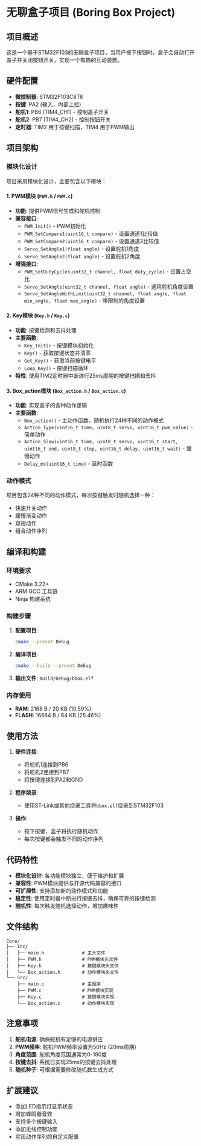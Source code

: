 # 无聊盒子项目 (Boring Box Project)

## 项目概述

这是一个基于STM32F103的无聊盒子项目，当用户按下按钮时，盒子会自动打开盖子并关闭按钮开关，实现一个有趣的互动装置。

## 硬件配置

- **微控制器**: STM32F103C8T6
- **按键**: PA2 (输入，内部上拉)
- **舵机1**: PB6 (TIM4_CH1) - 控制盖子开关
- **舵机2**: PB7 (TIM4_CH2) - 控制按钮开关
- **定时器**: TIM2 用于按键扫描，TIM4 用于PWM输出

## 项目架构

### 模块化设计

项目采用模块化设计，主要包含以下模块：

#### 1. PWM模块 (`PWM.h` / `PWM.c`)
- **功能**: 提供PWM信号生成和舵机控制
- **兼容接口**: 
  - `PWM_Init()` - PWM初始化
  - `PWM_SetCompare1(uint16_t compare)` - 设置通道1比较值
  - `PWM_SetCompare2(uint16_t compare)` - 设置通道2比较值
  - `Servo_SetAngle1(float angle)` - 设置舵机1角度
  - `Servo_SetAngle2(float angle)` - 设置舵机2角度
- **增强接口**:
  - `PWM_SetDutyCycle(uint32_t channel, float duty_cycle)` - 设置占空比
  - `Servo_SetAngle(uint32_t channel, float angle)` - 通用舵机角度设置
  - `Servo_SetAngleWithLimit(uint32_t channel, float angle, float min_angle, float max_angle)` - 带限制的角度设置

#### 2. Key模块 (`Key.h` / `Key.c`)
- **功能**: 按键检测和去抖处理
- **主要函数**:
  - `Key_Init()` - 按键模块初始化
  - `Key()` - 获取按键状态并清零
  - `Get_Key()` - 获取当前按键电平
  - `Loop_Key()` - 按键扫描循环
- **特性**: 使用TIM2定时器中断进行25ms周期的按键扫描和去抖

#### 3. Box_action模块 (`Box_action.h` / `Box_action.c`)
- **功能**: 实现盒子的各种动作逻辑
- **主要函数**:
  - `Box_action()` - 主动作函数，随机执行24种不同的动作模式
  - `Action_Type(uint16_t time, uint8_t servo, uint16_t pwm_value)` - 简单动作
  - `Action_Slow(uint16_t time, uint8_t servo, uint16_t start, uint16_t end, uint8_t step, uint16_t delay, uint16_t wait)` - 缓慢动作
  - `Delay_ms(uint16_t time)` - 延时函数

### 动作模式

项目包含24种不同的动作模式，每次按键触发时随机选择一种：
- 快速开关动作
- 缓慢渐变动作
- 窥视动作
- 组合动作序列

## 编译和构建

### 环境要求
- CMake 3.22+
- ARM GCC 工具链
- Ninja 构建系统

### 构建步骤

1. **配置项目**:
   ```bash
   cmake --preset Debug
   ```

2. **编译项目**:
   ```bash
   cmake --build --preset Debug
   ```

3. **输出文件**: `build/Debug/bbox.elf`

### 内存使用
- **RAM**: 2168 B / 20 KB (10.59%)
- **FLASH**: 16684 B / 64 KB (25.46%)

## 使用方法

1. **硬件连接**:
   - 将舵机1连接到PB6
   - 将舵机2连接到PB7
   - 将按键连接到PA2和GND

2. **程序烧录**:
   - 使用ST-Link或其他烧录工具将`bbox.elf`烧录到STM32F103

3. **操作**:
   - 按下按键，盒子将执行随机动作
   - 每次按键都会触发不同的动作序列

## 代码特性

- **模块化设计**: 各功能模块独立，便于维护和扩展
- **兼容性**: PWM模块提供与开源代码兼容的接口
- **可扩展性**: 支持添加新的动作模式和功能
- **稳定性**: 使用定时器中断进行按键去抖，确保可靠的按键检测
- **随机性**: 每次触发随机选择动作，增加趣味性

## 文件结构

```
Core/
├── Inc/
│   ├── main.h              # 主头文件
│   ├── PWM.h               # PWM模块头文件
│   ├── Key.h               # 按键模块头文件
│   └── Box_action.h        # 动作模块头文件
└── Src/
    ├── main.c              # 主程序
    ├── PWM.c               # PWM模块实现
    ├── Key.c               # 按键模块实现
    └── Box_action.c        # 动作模块实现
```

## 注意事项

1. **舵机电源**: 确保舵机有足够的电源供应
2. **PWM频率**: 舵机PWM频率设置为50Hz (20ms周期)
3. **角度范围**: 舵机角度范围通常为0-180度
4. **按键去抖**: 系统已实现25ms的按键去抖处理
5. **随机种子**: 可根据需要修改随机数生成方式

## 扩展建议

- 添加LED指示灯显示状态
- 增加蜂鸣器音效
- 支持多个按键输入
- 添加无线控制功能
- 实现动作序列的自定义配置